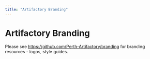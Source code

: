 ```yaml
---
title: "Artifactory Branding"
---
```

# Artifactory Branding

Please see <https://github.com/Perth-Artifactory/branding> for branding resources - logos, style guides.
